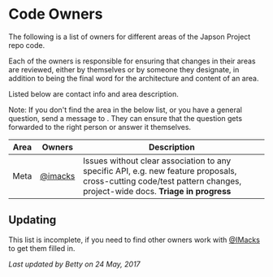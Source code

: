 Code Owners
===========
The following is a list of owners for different areas of the Japson Project repo code. 

Each of the owners is responsible for ensuring that changes in their areas are reviewed, either by themselves or by someone they designate, in addition to being the final word for the architecture and content of an area.

Listed below are contact info and area description.

Note: If you don't find the area in the below list, or you have a general question, send a message to . They can ensure that the question gets forwarded to the right person or answer it themselves.  

| Area         | Owners | Description |
|--------------|--------|-------------|
|Meta | [@imacks](https://github.com/imacks) | Issues without clear association to any specific API, e.g. new feature proposals, cross-cutting code/test pattern changes, project-wide docs. **Triage in progress**|



Updating 
--------
This list is incomplete, if you need to find other owners work with [@IMacks](http://github.com/imacks) to get them filled in.


*Last updated by Betty on 24 May, 2017*
